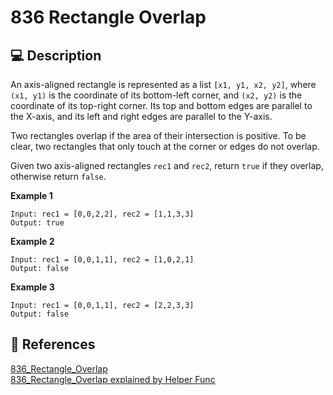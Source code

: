 # 836 Rectangle Overlap

## 💻 Description

An axis-aligned rectangle is represented as a list `[x1, y1, x2, y2]`, where `(x1, y1)` is the coordinate of its bottom-left corner, and `(x2, y2)` is the coordinate of its top-right corner. Its top and bottom edges are parallel to the X-axis, and its left and right edges are parallel to the Y-axis.

Two rectangles overlap if the area of their intersection is positive. To be clear, two rectangles that only touch at the corner or edges do not overlap.

Given two axis-aligned rectangles `rec1` and `rec2`, return `true` if they overlap, otherwise return `false`.

**Example 1**

```
Input: rec1 = [0,0,2,2], rec2 = [1,1,3,3]
Output: true
```

**Example 2**

```
Input: rec1 = [0,0,1,1], rec2 = [1,0,2,1]
Output: false
```

**Example 3**

```
Input: rec1 = [0,0,1,1], rec2 = [2,2,3,3]
Output: false
```

## 🔗 References

[836_Rectangle_Overlap](https://leetcode.com/problems/rectangle-overlap/description/)\
[836_Rectangle_Overlap explained by Helper Func](https://www.youtube.com/watch?v=4sFFxnKX8Mc)
